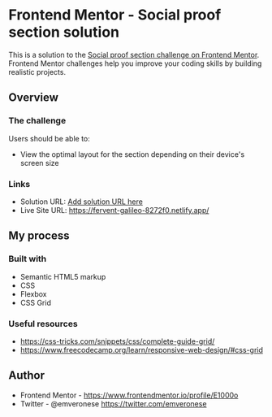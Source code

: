 # Frontend Mentor - Social proof section solution

This is a solution to the [Social proof section challenge on Frontend Mentor](https://www.frontendmentor.io/challenges/social-proof-section-6e0qTv_bA). Frontend Mentor challenges help you improve your coding skills by building realistic projects. 

## Overview

### The challenge

Users should be able to:

- View the optimal layout for the section depending on their device's screen size

### Links

- Solution URL: [Add solution URL here](https://your-solution-url.com)
- Live Site URL: https://fervent-galileo-8272f0.netlify.app/

## My process

### Built with

- Semantic HTML5 markup
- CSS
- Flexbox
- CSS Grid

### Useful resources

- https://css-tricks.com/snippets/css/complete-guide-grid/
- https://www.freecodecamp.org/learn/responsive-web-design/#css-grid

## Author

- Frontend Mentor - https://www.frontendmentor.io/profile/E1000o
- Twitter - @emveronese https://twitter.com/emveronese

